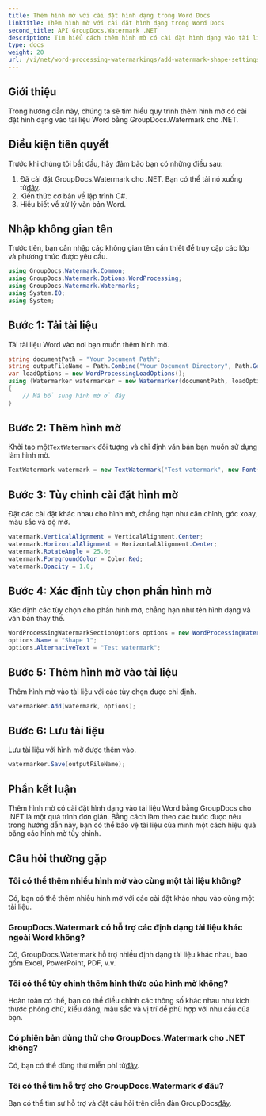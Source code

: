 ```yaml
---
title: Thêm hình mờ với cài đặt hình dạng trong Word Docs
linktitle: Thêm hình mờ với cài đặt hình dạng trong Word Docs
second_title: API GroupDocs.Watermark .NET
description: Tìm hiểu cách thêm hình mờ có cài đặt hình dạng vào tài liệu Word bằng GroupDocs cho .NET. Bảo vệ tài liệu của bạn một cách hiệu quả.
type: docs
weight: 20
url: /vi/net/word-processing-watermarkings/add-watermark-shape-settings-word-docs/
---
```

## Giới thiệu
Trong hướng dẫn này, chúng ta sẽ tìm hiểu quy trình thêm hình mờ có cài đặt hình dạng vào tài liệu Word bằng GroupDocs.Watermark cho .NET.
## Điều kiện tiên quyết
Trước khi chúng tôi bắt đầu, hãy đảm bảo bạn có những điều sau:
1.  Đã cài đặt GroupDocs.Watermark cho .NET. Bạn có thể tải nó xuống từ[đây](https://releases.groupdocs.com/Watermark/net/).
2. Kiến thức cơ bản về lập trình C#.
3. Hiểu biết về xử lý văn bản Word.

## Nhập không gian tên
Trước tiên, bạn cần nhập các không gian tên cần thiết để truy cập các lớp và phương thức được yêu cầu.
```csharp
using GroupDocs.Watermark.Common;
using GroupDocs.Watermark.Options.WordProcessing;
using GroupDocs.Watermark.Watermarks;
using System.IO;
using System;
```
## Bước 1: Tải tài liệu
Tải tài liệu Word vào nơi bạn muốn thêm hình mờ.
```csharp
string documentPath = "Your Document Path";
string outputFileName = Path.Combine("Your Document Directory", Path.GetFileName(documentPath));
var loadOptions = new WordProcessingLoadOptions();
using (Watermarker watermarker = new Watermarker(documentPath, loadOptions))
{
    // Mã bổ sung hình mờ ở đây
}
```
## Bước 2: Thêm hình mờ
 Khởi tạo một`TextWatermark` đối tượng và chỉ định văn bản bạn muốn sử dụng làm hình mờ.
```csharp
TextWatermark watermark = new TextWatermark("Test watermark", new Font("Arial", 19));
```
## Bước 3: Tùy chỉnh cài đặt hình mờ
Đặt các cài đặt khác nhau cho hình mờ, chẳng hạn như căn chỉnh, góc xoay, màu sắc và độ mờ.
```csharp
watermark.VerticalAlignment = VerticalAlignment.Center;
watermark.HorizontalAlignment = HorizontalAlignment.Center;
watermark.RotateAngle = 25.0;
watermark.ForegroundColor = Color.Red;
watermark.Opacity = 1.0;
```
## Bước 4: Xác định tùy chọn phần hình mờ
Xác định các tùy chọn cho phần hình mờ, chẳng hạn như tên hình dạng và văn bản thay thế.
```csharp
WordProcessingWatermarkSectionOptions options = new WordProcessingWatermarkSectionOptions();
options.Name = "Shape 1";
options.AlternativeText = "Test watermark";
```
## Bước 5: Thêm hình mờ vào tài liệu
Thêm hình mờ vào tài liệu với các tùy chọn được chỉ định.
```csharp
watermarker.Add(watermark, options);
```
## Bước 6: Lưu tài liệu
Lưu tài liệu với hình mờ được thêm vào.
```csharp
watermarker.Save(outputFileName);
```

## Phần kết luận
Thêm hình mờ có cài đặt hình dạng vào tài liệu Word bằng GroupDocs cho .NET là một quá trình đơn giản. Bằng cách làm theo các bước được nêu trong hướng dẫn này, bạn có thể bảo vệ tài liệu của mình một cách hiệu quả bằng các hình mờ tùy chỉnh.
## Câu hỏi thường gặp
### Tôi có thể thêm nhiều hình mờ vào cùng một tài liệu không?
Có, bạn có thể thêm nhiều hình mờ với các cài đặt khác nhau vào cùng một tài liệu.
### GroupDocs.Watermark có hỗ trợ các định dạng tài liệu khác ngoài Word không?
Có, GroupDocs.Watermark hỗ trợ nhiều định dạng tài liệu khác nhau, bao gồm Excel, PowerPoint, PDF, v.v.
### Tôi có thể tùy chỉnh thêm hình thức của hình mờ không?
Hoàn toàn có thể, bạn có thể điều chỉnh các thông số khác nhau như kích thước phông chữ, kiểu dáng, màu sắc và vị trí để phù hợp với nhu cầu của bạn.
### Có phiên bản dùng thử cho GroupDocs.Watermark cho .NET không?
 Có, bạn có thể dùng thử miễn phí từ[đây](https://releases.groupdocs.com/).
### Tôi có thể tìm hỗ trợ cho GroupDocs.Watermark ở đâu?
 Bạn có thể tìm sự hỗ trợ và đặt câu hỏi trên diễn đàn GroupDocs[đây](https://forum.groupdocs.com/c/watermark/19).